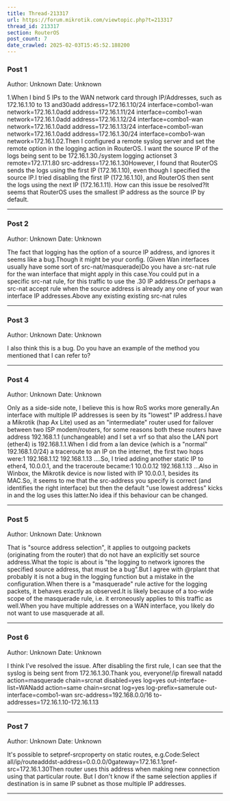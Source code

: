 ```yaml
---
title: Thread-213317
url: https://forum.mikrotik.com/viewtopic.php?t=213317
thread_id: 213317
section: RouterOS
post_count: 7
date_crawled: 2025-02-03T15:45:52.188200
---
```


### Post 1
Author: Unknown
Date: Unknown

1.When I bind 5 IPs to the WAN network card through IP/Addresses, such as 172.16.1.10 to 13 and30add address=172.16.1.10/24 interface=combo1-wan network=172.16.1.0add address=172.16.1.11/24 interface=combo1-wan network=172.16.1.0add address=172.16.1.12/24 interface=combo1-wan network=172.16.1.0add address=172.16.1.13/24 interface=combo1-wan network=172.16.1.0add address=172.16.1.30/24 interface=combo1-wan network=172.16.1.02.Then I configured a remote syslog server and set the remote option in the logging action in RouterOS. I want the source IP of the logs being sent to be 172.16.1.30./system logging actionset 3 remote=172.17.1.80 src-address=172.16.1.30However, I found that RouterOS sends the logs using the first IP (172.16.1.10), even though I specified the source IP.I tried disabling the first IP (172.16.1.10), and RouterOS then sent the logs using the next IP (172.16.1.11). How can this issue be resolved?It seems that RouterOS uses the smallest IP address as the source IP by default.

---
### Post 2
Author: Unknown
Date: Unknown

The fact that logging has the option of a source IP address, and ignores it seems like a bug.Though it might be your config. (Given Wan interfaces usually have some sort of src-nat/masquerade)Do you have a src-nat rule for the wan interface that might apply in this case.You could put in a specific src-nat rule, for this traffic to use the .30 IP address.Or perhaps a src-nat accept rule when the source address is already any one of your wan interface IP addresses.Above any existing existing src-nat rules

---
### Post 3
Author: Unknown
Date: Unknown

I also think this is a bug. Do you have an example of the method you mentioned that I can refer to?

---
### Post 4
Author: Unknown
Date: Unknown

Only as a side-side note, I believe this is how RoS works more generally.An interface with multiple IP addresses is seen by its "lowest" IP address.I have a Mikrotik (hap Ax Lite) used as an "intermediate" router used for failover between two ISP modem/routers, for some reasons both these routers have address 192.168.1.1 (unchangeable) and I set a vrf so that also the LAN port (ether4) is 192.168.1.1.When I did from a lan device (which is a "normal" 192.168.1.0/24) a traceroute to an IP on the internet, the first two hops were:1 192.168.1.12 192.168.1.13 ....So, I tried adding another static IP to ether4, 10.0.0.1, and the traceroute became:1 10.0.0.12 192.168.1.13 ...Also in Winbox, the Mikrotik device is now listed with IP 10.0.0.1, besides its MAC.So, it seems to me that the src-address you specify is correct (and identifies the right interface) but then the default "use lowest address" kicks in and the log uses this latter.No idea if this behaviour can be changed.

---
### Post 5
Author: Unknown
Date: Unknown

That is "source address selection", it applies to outgoing packets (originating from the router) that do not have an explicitly set source address.What the topic is about is "the logging to network ignores the specified source address, that must be a bug".But I agree with @rplant that probably it is not a bug in the logging function but a mistake in the configuration.When there is a "masquerade" rule active for the logging packets, it behaves exactly as observed.It is likely because of a too-wide scope of the masquerade rule, i.e. it erroneously applies to this traffic as well.When you have multiple addresses on a WAN interface, you likely do not want to use masquerade at all.

---
### Post 6
Author: Unknown
Date: Unknown

I think I’ve resolved the issue. After disabling the first rule, I can see that the syslog is being sent from 172.16.1.30.Thank you, everyone!/ip firewall natadd action=masquerade chain=srcnat disabled=yes log=yes out-interface-list=WANadd action=same chain=srcnat log=yes log-prefix=samerule out-interface=combo1-wan src-address=192.168.0.0/16 to-addresses=172.16.1.10-172.16.1.13

---
### Post 7
Author: Unknown
Date: Unknown

It's possible to setpref-srcproperty on static routes, e.g.Code:Select all/ip/routeadddst-address=0.0.0.0/0gateway=172.16.1.1pref-src=172.16.1.30Then router uses this address when making new connection using that particular route. But I don't know if the same selection applies if destination is in same IP subnet as those multiple IP addresses.

---
